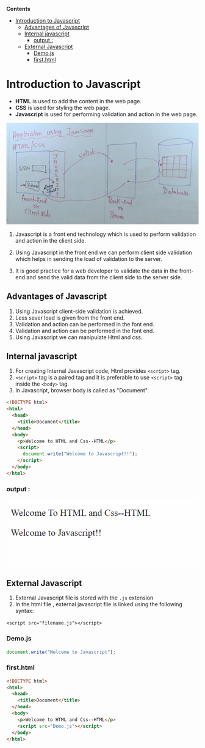 <!-- START doctoc generated TOC please keep comment here to allow auto update -->
<!-- DON'T EDIT THIS SECTION, INSTEAD RE-RUN doctoc TO UPDATE -->
**Contents**

- [Introduction to Javascript](#introduction-to-javascript)
  - [Advantages of Javascript](#advantages-of-javascript)
  - [Internal javascript](#internal-javascript)
    - [output :](#output-)
  - [External Javascript](#external-javascript)
    - [Demo.js](#demojs)
    - [first.html](#firsthtml)

<!-- END doctoc generated TOC please keep comment here to allow auto update -->

# Introduction to Javascript

- **HTML** is used to add the content in the web page.
- **CSS** is used for styling the web page.
- **Javascript** is used for performing validation and action in the web page.

![](img/js.PNG)

1. Javascript is a front end technology which is used to perform validation and action in the client side.

1. Using Javascript in the front end we can perform client side validation which helps in sending the load of validation to the server.

1. It is good practice for a web developer to validate the data in the front-end and send the valid data from the client side to the server side.

## Advantages of Javascript

1. Using Javascript client-side validation is achieved.
1. Less sever load is given from the front end.
1. Validation and action can be performed in the font end.
1. Validation and action can be performed in the font end.
1. Using Javascript we can manipulate Html and css.

## Internal javascript

1. For creating Internal Javascript code, Html provides `<script>` tag.
1. `<script>` tag is a paired tag and it is preferable to use `<script>` tag inside the `<body>` tag.
1. In Javascript, browser body is called as "Document".

```html
<!DOCTYPE html>
<html>
  <head>
    <title>Document</title>
  </head>
  <body>
    <p>Welcome to HTML and Css--HTML</p>
    <script>
      document.write("Welcome to Javascript!!");
    </script>
  </body>
</html>
```

### output :

![](img/output.PNG)

## External Javascript

1. External Javascript file is stored with the `.js` extension
1. In the html file , external javascript file is linked using the following syntax:

`<script src="filename.js"></script>`

### Demo.js

```js
document.write("Welcome to Javascript");
```

### first.html

```html
<!DOCTYPE html>
<html>
  <head>
    <title>Document</title>
  </head>
  <body>
    <p>Welcome to HTML and Css--HTML</p>
    <script src="Demo.js"></script>
  </body>
</html>
```
